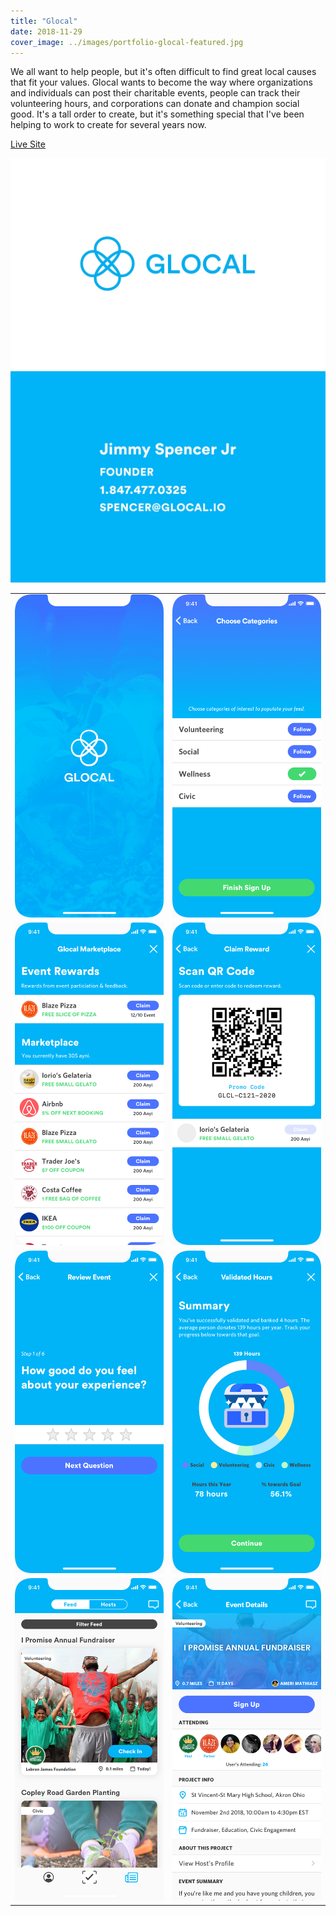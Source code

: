 ```yaml
---
title: "Glocal"
date: 2018-11-29
cover_image: ../images/portfolio-glocal-featured.jpg
---
```


We all want to help people, but it's often difficult to find great local causes that fit your values. Glocal wants to become the way where organizations and individuals can post their charitable events, people can track their volunteering hours, and corporations can donate and champion social good. It's a tall order to create, but it's something special that I've been helping to work to create for several years now.

<a class="btn btn-primary mb-32" target="_blank" href="https://www.glocal.io">Live Site</a>

![](../images/portfolio-glocal-bc-1.jpg)
![](../images/portfolio-glocal-bc-2.jpg)

|  |  |
| ----------- | ----------- |
| ![](../images/portfolio-glocal1.png) | ![](../images/portfolio-glocal2b.png) |
| ![](../images/portfolio-glocal4.png) | ![](../images/portfolio-glocal5.png) |
| ![](../images/portfolio-glocal6.png) | ![](../images/portfolio-glocal7.png) |
| ![](../images/portfolio-glocal8.png) | ![](../images/portfolio-glocal9.png) |